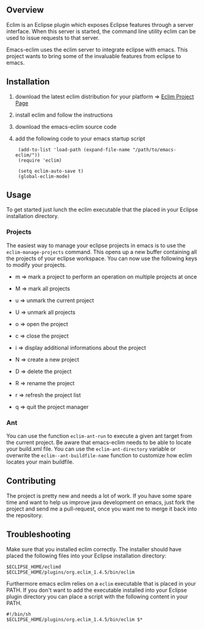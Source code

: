 ## Overview
Eclim is an Eclipse plugin which exposes Eclipse features through a
server interface.  When this server is started, the command line utility
eclim can be used to issue requests to that server.

Emacs-eclim uses the eclim server to integrate eclipse with
emacs. This project wants to bring some of the invaluable features
from eclipse to emacs.

## Installation
1. download the latest eclim distribution for your platform => [Eclim Project Page](http://eclim.sourceforge.net/)
1. install eclim and follow the instructions
1. download the emacs-eclim source code
1. add the following code to your emacs startup script

        (add-to-list 'load-path (expand-file-name "/path/to/emacs-eclim/"))
        (require 'eclim)

        (setq eclim-auto-save t)
        (global-eclim-mode)
   
## Usage
To get started just lunch the eclim executable that the placed in your
Eclipse installation directory.

### Projects
The easiest way to manage your eclipse projects in emacs is to use the `eclim-manage-projects` command. This opens up a new buffer containing all the projects of your eclipse workspace. You can now use the following keys to modify your projects.

- m => mark a project to perform an operation on multiple projects at once
- M => mark all projects
- u => unmark the current project
- U => unmark all projects
- o => open the project
- c => close the project
- i => display additional informations about the project
- N => create a new project
- D => delete the project
- R => rename the project

- r => refresh the project list
- q => quit the project manager

### Ant
You can use the function `eclim-ant-run` to execute a given ant target from the current project. Be aware that emacs-eclim needs to be able to locate your build.xml file. You can use the `eclim-ant-directory` variable or overwrite the `eclim--ant-buildfile-name` function to customize how eclim locates your main buildfile.

## Contributing

The project is pretty new and needs a lot of work. If you have some
spare time and want to help us improve java development on emacs, just
fork the project and send me a pull-request, once you want me to merge
it back into the repository.

## Troubleshooting
Make sure that you installed eclim correctly. The installer should have placed the following files into your Eclipse installation directory:

    $ECLIPSE_HOME/eclimd
    $ECLIPSE_HOME/plugins/org.eclim_1.4.5/bin/eclim

Furthermore emacs eclim relies on a `eclim` executable that is placed in your PATH. If you don't want to add the executable installed into your Eclipse plugin directory you can place a script with the following content in your PATH.

    #!/bin/sh
    $ECLIPSE_HOME/plugins/org.eclim_1.4.5/bin/eclim $*
